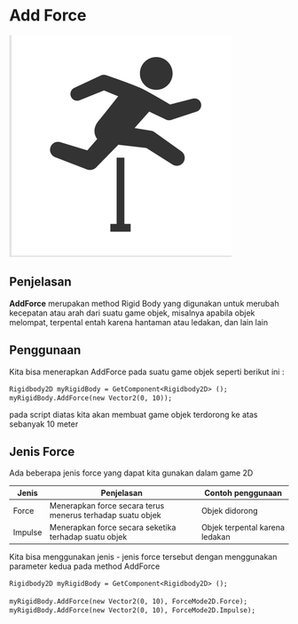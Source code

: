 # Add Force

![Jump](jump.png)

## Penjelasan

**AddForce** merupakan method Rigid Body yang digunakan untuk merubah kecepatan atau arah dari suatu game objek, misalnya apabila objek melompat, terpental entah karena hantaman atau ledakan, dan lain lain

## Penggunaan

Kita bisa menerapkan AddForce pada suatu game objek seperti berikut ini :

```cSharp
Rigidbody2D myRigidBody = GetComponent<Rigidbody2D> ();
myRigidBody.AddForce(new Vector2(0, 10));
```

pada script diatas kita akan membuat game objek terdorong ke atas sebanyak 10 meter

## Jenis Force

Ada beberapa jenis force yang dapat kita gunakan dalam game 2D

| Jenis   | Penjelasan                                                 | Contoh penggunaan              |
| ------- | ---------------------------------------------------------- | ------------------------------ |
| Force   | Menerapkan force secara terus menerus terhadap suatu objek | Objek didorong                 |
| Impulse | Menerapkan force secara seketika terhadap suatu objek      | Objek terpental karena ledakan |

Kita bisa menggunakan jenis - jenis force tersebut dengan menggunakan parameter kedua pada method AddForce

```cSharp
Rigidbody2D myRigidBody = GetComponent<Rigidbody2D> ();

myRigidBody.AddForce(new Vector2(0, 10), ForceMode2D.Force);
myRigidBody.AddForce(new Vector2(0, 10), ForceMode2D.Impulse);
```
